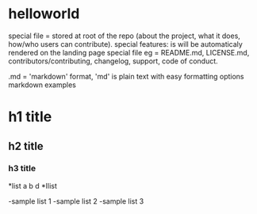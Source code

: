 # helloworld

special file = stored at root of the repo (about the project, what it does, how/who users can contribute). 
special features: is will be automaticaly rendered on the landing page
special file eg = README.md, LICENSE.md, contributors/contributing, changelog, support, code of conduct.

.md = 'markdown' format, 'md' is plain text with easy formatting options
markdown examples
#  h1 title
## h2 title
### h3 title

*list a b d
*Ilist


-sample list 1
-sample list 2
-sample list 3
